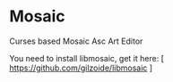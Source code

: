 Mosaic
======

Curses based Mosaic Asc Art Editor

You need to install libmosaic, get it here: [ https://github.com/gilzoide/libmosaic ]
